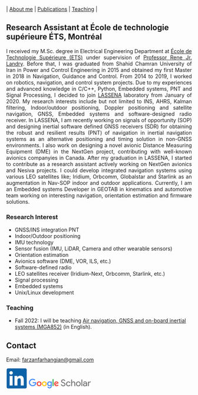 | [About me](aboutme.md) | [Publications](publications.md) | [Teaching](teaching.md) |

## Research Assistant at École de technologie supérieure ÉTS, Montréal

<p align="justify"> 
I received my M.Sc. degree in Electrical Engineering Department at <a href="http://www.etsmtl.ca/">École de Technologie Supérieure (ETS)</a> under supervision of <a href="https://rlandry.etsmtl.ca/?lang=en">Professor Rene Jr. Landry</a>. Before that, I was graduated from Shahid Chamran University of Iran in Power and Control Engineering in 2015 and obtained my first Master in 2018 in Navigation, Guidance and Control. From 2014 to 2019, I worked on robotics, navigation, and control system projects. Due to my experiences and advanced knowledge in C/C++, Python, Embedded systems, PNT and Signal Processing, I decided to join <a href="http://www.lassena.etsmtl.ca/">LASSENA</a> laboratory from January of 2020. My research interests include but not limited to INS, AHRS, Kalman filtering, Indoor/outdoor positioning, Doppler positioning and satellite navigation, GNSS, Embedded systems and software-designed radio receiver. In LASSENA, I am recently working on signals of opportunity (SOP) and designing inertial software defined GNSS receivers (SDR) for obtaining the robust and resilient results (PNT) of navigation in inertial navigation systems as an alternative positioning and timing solution in non-GNSS environments. I also work on designing a novel avionic Distance Measuring Equipment (DME) in the NextGen project, contributing with well-known avionics companyies in Canada. After my graduation in LASSENA, I started to contribute as a research assistant actively working on NextGen avionics and Nesiva projects. I could develop integrated navigation systems using various LEO satellites like; Iridium, Orbcomm, Globalstar and Starlink as an augmentation in Nav-SOP indoor and outdoor applications. Currently, I am an Embedded systems Developer in GEOTAB in kinematics and automotive team working on interesting navigation, orientation estimation and firmware solutions.
</p>

### Research Interest

- GNSS/INS integration PNT
- Indoor/Outdoor positioning
- IMU technology 
- Sensor fusion (IMU, LiDAR, Camera and other wearable sensors)
- Orientation estimation
- Avionics software (DME, VOR, ILS, etc.)
- Software-defined radio
- LEO satellites receiver (Iridium-Next, Orbcomm, Starlink, etc.)
- Signal processing
- Embedded systems
- Unix/Linux development

### Teaching

- Fall 2022: I will be teaching [Air navigation, GNSS and on-board inertial systems (MGA852)](https://www.etsmtl.ca/etudes/cours/MGA852) (in English).


## Contact

Email: [farzanfarhangian@gmail.com](farzanfarhangian@gmail.com)

[![alt text](linkedin.png)](https://www.linkedin.com/in/farzan-farhangian-a5588888/ "LinkedIn")
[![alt text](scholar.png)](https://scholar.google.com/citations?user=RmO-l60AAAAJ&hl=en "Google Scholar")
